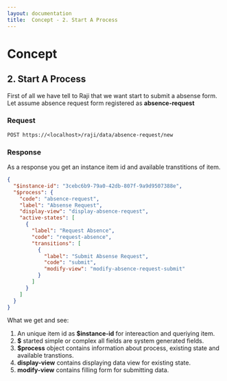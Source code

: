 ```yaml
---
layout: documentation
title:  Concept - 2. Start A Process
---
```


# Concept

## 2. Start A Process 

First of all we have tell to Raji that we want start to submit a absense form. Let assume absence request form registered as **absence-request**

### Request
```
POST https://<localhost>/raji/data/absence-request/new
```

### Response
As a response you get an instance item id and available transtitions of item.

```JSON
{
  "$instance-id": "3cebc6b9-79a0-42db-807f-9a9d9507388e",
  "$process": {
    "code": "absence-request",
    "label": "Absense Request",
    "display-view": "display-absence-request",
    "active-states": [
      {
        "label": "Request Absence",
        "code": "request-absence",
        "transitions": [
          {
            "label": "Submit Absense Request",
            "code": "submit",
            "modify-view": "modify-absence-request-submit"
          }
        ]
      }
    ]
  }
}
```

What we get and see:
1. An unique item id as **\$instance-id** for intereaction and queriying item. 
2.  **$** started simple or complex all fields are system generated fields.
3. **\$process** object contains information about process, existing state and available transtions.
4.  **display-view** contains displaying data view for existing state.
5.  **modify-view** contains filling form for submitting data.
